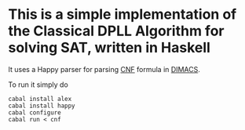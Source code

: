 # This is a simple implementation of the Classical DPLL Algorithm for solving SAT, written in Haskell

It uses a Happy parser for parsing [CNF](https://en.wikipedia.org/wiki/Conjunctive_normal_form) formula in [DIMACS](http://www.satcompetition.org/2009/format-benchmarks2009.html).

To run it simply do

```
cabal install alex
cabal install happy
cabal configure
cabal run < cnf
```